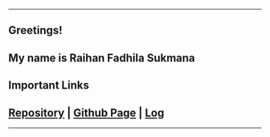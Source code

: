 -----
## Greetings! 
My name is Raihan Fadhila Sukmana
-----
## **Important Links**
## [Repository](https://github.com/raihanyx/os212) | [Github Page](https://raihanyx.github.io/os212/) | [Log](https://raihanyx.github.io/os212/TXT/mylog.txt)
-----
